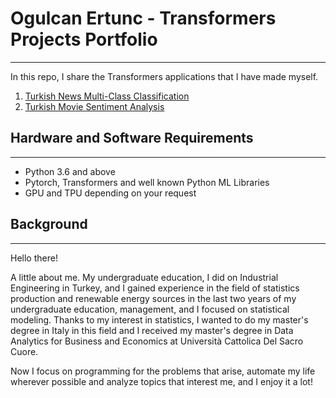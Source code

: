 # Ogulcan Ertunc - Transformers Projects Portfolio
---

In this repo, I share the Transformers applications that I have made myself.

1. [Turkish News Multi-Class Classification](https://github.com/ogulcanertunc/Transformers/tree/main/Turkish%20News%20Multi-Class%20Classification)
2. [Turkish Movie Sentiment Analysis](https://github.com/ogulcanertunc/Transformers/tree/main/Turkish%20Movie%20Sentiment%20Analysis)
  
## Hardware and Software Requirements
---
- Python 3.6 and above
- Pytorch, Transformers and well known Python ML Libraries
- GPU and TPU depending on your request  
 
## Background
---
Hello there!

A little about me. My undergraduate education, I did on Industrial Engineering in Turkey, and I gained experience in the field of statistics production and renewable energy sources in the last two years of my undergraduate education, management, and I focused on statistical modeling. Thanks to my interest in statistics, I wanted to do my master's degree in Italy in this field and I received my master's degree in Data Analytics for Business and Economics at Università Cattolica Del Sacro Cuore.  

Now I focus on programming for the problems that arise, automate my life wherever possible and analyze topics that interest me, and I enjoy it a lot!

